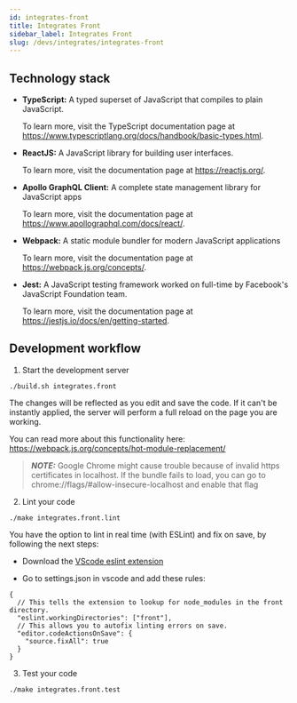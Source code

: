 ```yaml
---
id: integrates-front
title: Integrates Front
sidebar_label: Integrates Front
slug: /devs/integrates/integrates-front
---
```


## Technology stack

* **TypeScript:** A typed superset of JavaScript that compiles to plain JavaScript.

  To learn more, visit the TypeScript documentation page at
  https://www.typescriptlang.org/docs/handbook/basic-types.html.

* **ReactJS:** A JavaScript library for building user interfaces.

  To learn more, visit the documentation page at
  https://reactjs.org/.

* **Apollo GraphQL Client:** A complete state management library for JavaScript apps

  To learn more, visit the documentation page at
  https://www.apollographql.com/docs/react/.

* **Webpack:** A static module bundler for modern JavaScript applications

  To learn more, visit the documentation page at
  https://webpack.js.org/concepts/.

* **Jest:** A JavaScript testing framework worked on full-time by Facebook's JavaScript Foundation team.

  To learn more, visit the documentation page at
  https://jestjs.io/docs/en/getting-started.

## Development workflow

1. Start the development server
```
./build.sh integrates.front
```

The changes will be reflected as you edit and save the code. If it can't be instantly applied, the server will perform a full reload on the page you are working.

You can read more about this functionality here: https://webpack.js.org/concepts/hot-module-replacement/

> **_NOTE:_**
Google Chrome might cause trouble because of invalid https certificates in localhost. If the bundle fails to load, you can go to chrome://flags/#allow-insecure-localhost and enable that flag

2. Lint your code
```
./make integrates.front.lint
```

You have the option to lint in real time (with ESLint) and fix on save, by following the next steps:

- Download the [VScode eslint extension](https://marketplace.visualstudio.com/items?itemName=dbaeumer.vscode-eslint)

- Go to settings.json in vscode and add these rules:
```
{
  // This tells the extension to lookup for node_modules in the front directory.
  "eslint.workingDirectories": ["front"],
  // This allows you to autofix linting errors on save.
  "editor.codeActionsOnSave": {
    "source.fixAll": true
  }
}
```

3. Test your code
```
./make integrates.front.test
```
